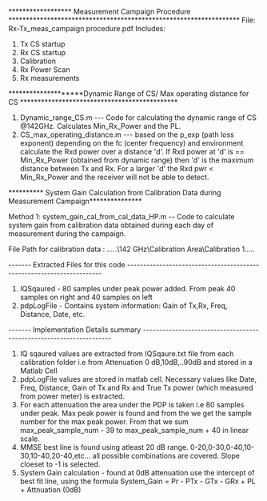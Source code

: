 ****************** Measurement Campaign Procedure ******************************************************************
File: Rx-Tx_meas_campaign procedure.pdf
Includes:
1. Tx CS startup
2. Rx CS startup
3. Calibration 
4. Rx Power Scan
5. Rx measurements

********************Dynamic Range of CS/ Max operating distance for CS *********************************************
1. Dynamic_range_CS.m --- Code for calculating the dynamic range of CS @142GHz. Calculates Min_Rx_Power and the PL.
2. CS_max_operating_distance.m --- based on the p_exp (path loss exponent) depending on the fc (center frequency) and environment calculate the Rxd power over a distance 'd'. If Rxd power at 'd' is == Min_Rx_Power (obtained from dynamic range) then 'd' is the maximum distance between Tx and Rx. For a larger 'd' the Rxd pwr < Min_Rx_Power and the receiver will not be able to detect.

********** System Gain Calculation from Calibration Data during Measurement Campaign***************

Method 1: system_gain_cal_from_cal_data_HP.m -- Code to calculate system gain from calibration data obtained during each day of measurement during the campaign.

File Path for calibration data : .....\142 GHz\Calibration Area\Calibration 1\.....

  ------- Extracted Files for this code ----------------------------------------------------------------------
  1. IQSqaured - 80 samples under peak power added. From peak 40 samples on right and 40 samples on left
  2. pdpLogFile - Contains system information: Gain of Tx,Rx, Freq, Distance, Date, etc.
 
  ------- Implementation Details summary --------------------------------------------------------------------
  1. IQ sqaured values are extracted from IQSqaure.txt file from each calibration folder i.e from Attenuation 0 dB,10dB,..90dB and stored in a Matlab Cell
  2. pdpLogFile values are stored in matlab cell. Necessary values like Date, Freq, Distance, Gain of Tx and Rx and True Tx power (which measured from power meter) is        extracted.
  3. For each attenuation the area under the PDP is taken i.e 80 samples under peak. Max peak power is found and from the we get the sample number for the max peak            power. From that we sum max_peak_sample_num - 39 to max_peak_sample_num + 40 in linear scale.
  4. MMSE best line is found using atleast 20 dB range. 0-20,0-30,0-40,10-30,10-40,20-40,etc... all possible combinations are covered. Slope cloeset to -1 is selected.
  5. System Gain calculation - found at 0dB attenuation use the intercept of best fit line, using the formula System_Gain = Pr - PTx - GTx - GRx + PL + Attnuation (0dB)
  
